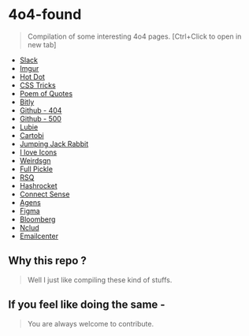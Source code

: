 # 4o4-found 

> Compilation of some interesting 4o4 pages.  [Ctrl+Click to open in new tab]


* [Slack](https://slack.com/404?utm_content=bufferedc61&utm_medium=social&utm_source=twitter.com&utm_campaign=buffer)
* [Imgur](http://imgur.com/404)
* [Hot Dot](http://hotdot.pro/404/)
* [CSS Tricks](https://css-tricks.com/thispagedoesntexist)
* [Poem of Quotes](http://www.poemofquotes.com/404)
* [Bitly](https://bitly.com/a/404notfound)
* [Github - 404 ](https://github.com/404)
* [Github - 500 ](https://github.com/500)
* [Lubie](https://lubie.co/404notfound)
* [Cartobi](http://cartobi.com/404notfound)
* [Jumping Jack Rabbit](http://www.jumpingjackrabbit.com/404)
* [I love Icons](http://iloveicons.ru/404)
* [Weirdsgn](http://www.weirdsgn.com/404/)
* [Full Pickle](http://www.fullpickle.com/404/)
* [RSQ](http://rsq.com/404)
* [Hashrocket](https://hashrocket.com/404)
* [Connect Sense](https://www.connectsense.com/404notfound)
* [Agens](https://www.agens.no/404)
* [Figma](https://www.figma.com/404)
* [Bloomberg](https://www.bloomberg.com/404)
* [Nclud](https://nclud.com/404)
* [Emailcenter](https://www.emailcenteruk.com/404notfound)

## Why this repo ?

> Well I just like compiling these kind of stuffs. 


## If you feel like doing the same - 

> You are always welcome to contribute.













